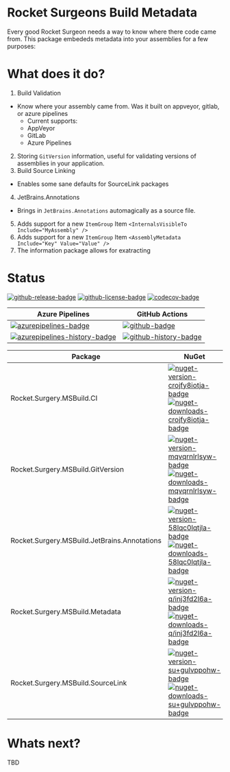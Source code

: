 # Rocket Surgeons Build Metadata

Every good Rocket Surgeon needs a way to know where there code came from.  This package embededs metadata into your assemblies for a few purposes:


# What does it do?
1) Build Validation
  * Know where your assembly came from.  Was it built on appveyor, gitlab, or azure pipelines
    * Current supports:
    * AppVeyor
    * GitLab
    * Azure Pipelines
2) Storing `GitVersion` information, useful for validating versions of assemblies in your application.
3) Build Source Linking
  * Enables some sane defaults for SourceLink packages
4) JetBrains.Annotations
  * Brings in `JetBrains.Annotations` automagically as a source file.
5) Adds support for a new `ItemGroup` Item `<InternalsVisibleTo Include="MyAssembly" />`
5) Adds support for a new `ItemGroup` Item `<AssemblyMetadata Include="Key" Value="Value" />`
6) The information package allows for exatracting

# Status
<!-- badges -->
[![github-release-badge]][github-release]
[![github-license-badge]][github-license]
[![codecov-badge]][codecov]
<!-- badges -->

<!-- history badges -->
| Azure Pipelines | GitHub Actions |
| --------------- | -------------- |
| [![azurepipelines-badge]][azurepipelines] | [![github-badge]][github] |
| [![azurepipelines-history-badge]][azurepipelines-history] | [![github-history-badge]][github] |
<!-- history badges -->

<!-- nuget packages -->
| Package | NuGet |
| ------- | ----- |
| Rocket.Surgery.MSBuild.CI | [![nuget-version-crojfy8iotja-badge]![nuget-downloads-crojfy8iotja-badge]][nuget-crojfy8iotja] |
| Rocket.Surgery.MSBuild.GitVersion | [![nuget-version-mqvqrnlrlsyw-badge]![nuget-downloads-mqvqrnlrlsyw-badge]][nuget-mqvqrnlrlsyw] |
| Rocket.Surgery.MSBuild.JetBrains.Annotations | [![nuget-version-58lqc0lqtjla-badge]![nuget-downloads-58lqc0lqtjla-badge]][nuget-58lqc0lqtjla] |
| Rocket.Surgery.MSBuild.Metadata | [![nuget-version-q/inj3fd2l6a-badge]![nuget-downloads-q/inj3fd2l6a-badge]][nuget-q/inj3fd2l6a] |
| Rocket.Surgery.MSBuild.SourceLink | [![nuget-version-su+gulvppohw-badge]![nuget-downloads-su+gulvppohw-badge]][nuget-su+gulvppohw] |
<!-- nuget packages -->

# Whats next?
TBD

<!-- generated references -->
[github-release]: https://github.com/RocketSurgeonsGuild/MSBuild.Targets/releases/latest
[github-release-badge]: https://img.shields.io/github/release/RocketSurgeonsGuild/MSBuild.Targets.svg?logo=github&style=flat "Latest Release"
[github-license]: https://github.com/RocketSurgeonsGuild/MSBuild.Targets/blob/master/LICENSE
[github-license-badge]: https://img.shields.io/github/license/RocketSurgeonsGuild/MSBuild.Targets.svg?style=flat "License"
[codecov]: https://codecov.io/gh/RocketSurgeonsGuild/MSBuild.Targets
[codecov-badge]: https://img.shields.io/codecov/c/github/RocketSurgeonsGuild/MSBuild.Targets.svg?color=E03997&label=codecov&logo=codecov&logoColor=E03997&style=flat "Code Coverage"
[azurepipelines]: https://dev.azure.com/rocketsurgeonsguild/Libraries/_build/latest?definitionId=5&branchName=master
[azurepipelines-badge]: https://img.shields.io/azure-devops/build/rocketsurgeonsguild/Libraries/5.svg?color=98C6FF&label=azure%20pipelines&logo=azuredevops&logoColor=98C6FF&style=flat "Azure Pipelines Status"
[azurepipelines-history]: https://dev.azure.com/rocketsurgeonsguild/Libraries/_build?definitionId=5&branchName=master
[azurepipelines-history-badge]: https://buildstats.info/azurepipelines/chart/rocketsurgeonsguild/Libraries/5?includeBuildsFromPullRequest=false "Azure Pipelines History"
[github]: https://github.com/RocketSurgeonsGuild/MSBuild.Targets/actions?query=workflow%3Aci
[github-badge]: https://img.shields.io/github/workflow/status/RocketSurgeonsGuild/MSBuild.Targets/ci.svg?label=github&logo=github&color=b845fc&logoColor=b845fc&style=flat "GitHub Actions Status"
[github-history-badge]: https://buildstats.info/github/chart/RocketSurgeonsGuild/MSBuild.Targets?includeBuildsFromPullRequest=false "GitHub Actions History"
[nuget-crojfy8iotja]: https://www.nuget.org/packages/Rocket.Surgery.MSBuild.CI/
[nuget-version-crojfy8iotja-badge]: https://img.shields.io/nuget/v/Rocket.Surgery.MSBuild.CI.svg?color=004880&logo=nuget&style=flat-square "NuGet Version"
[nuget-downloads-crojfy8iotja-badge]: https://img.shields.io/nuget/dt/Rocket.Surgery.MSBuild.CI.svg?color=004880&logo=nuget&style=flat-square "NuGet Downloads"
[nuget-mqvqrnlrlsyw]: https://www.nuget.org/packages/Rocket.Surgery.MSBuild.GitVersion/
[nuget-version-mqvqrnlrlsyw-badge]: https://img.shields.io/nuget/v/Rocket.Surgery.MSBuild.GitVersion.svg?color=004880&logo=nuget&style=flat-square "NuGet Version"
[nuget-downloads-mqvqrnlrlsyw-badge]: https://img.shields.io/nuget/dt/Rocket.Surgery.MSBuild.GitVersion.svg?color=004880&logo=nuget&style=flat-square "NuGet Downloads"
[nuget-58lqc0lqtjla]: https://www.nuget.org/packages/Rocket.Surgery.MSBuild.JetBrains.Annotations/
[nuget-version-58lqc0lqtjla-badge]: https://img.shields.io/nuget/v/Rocket.Surgery.MSBuild.JetBrains.Annotations.svg?color=004880&logo=nuget&style=flat-square "NuGet Version"
[nuget-downloads-58lqc0lqtjla-badge]: https://img.shields.io/nuget/dt/Rocket.Surgery.MSBuild.JetBrains.Annotations.svg?color=004880&logo=nuget&style=flat-square "NuGet Downloads"
[nuget-q/inj3fd2l6a]: https://www.nuget.org/packages/Rocket.Surgery.MSBuild.Metadata/
[nuget-version-q/inj3fd2l6a-badge]: https://img.shields.io/nuget/v/Rocket.Surgery.MSBuild.Metadata.svg?color=004880&logo=nuget&style=flat-square "NuGet Version"
[nuget-downloads-q/inj3fd2l6a-badge]: https://img.shields.io/nuget/dt/Rocket.Surgery.MSBuild.Metadata.svg?color=004880&logo=nuget&style=flat-square "NuGet Downloads"
[nuget-su+gulvppohw]: https://www.nuget.org/packages/Rocket.Surgery.MSBuild.SourceLink/
[nuget-version-su+gulvppohw-badge]: https://img.shields.io/nuget/v/Rocket.Surgery.MSBuild.SourceLink.svg?color=004880&logo=nuget&style=flat-square "NuGet Version"
[nuget-downloads-su+gulvppohw-badge]: https://img.shields.io/nuget/dt/Rocket.Surgery.MSBuild.SourceLink.svg?color=004880&logo=nuget&style=flat-square "NuGet Downloads"
<!-- generated references -->

<!-- nuke-data
github:
  owner: RocketSurgeonsGuild
  repository: MSBuild.Targets
azurepipelines:
  account: rocketsurgeonsguild
  teamproject: Libraries
  builddefinition: 5
-->